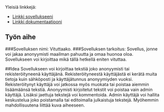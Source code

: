
Yleisiä linkkejä:

* [Linkki sovellukseeni](http://ahni.users.cs.helsinki.fi/vmp)
* [Linkki dokumentaatiooni](https://github.com/shnigi/Tsoha-Bootstrap/blob/master/doc/dokumentaatio.pdf)

## Työn aihe

###Sovelluksen nimi: Vituttaako. 
###Sovelluksen tarkoitus: Sovellus, jonne voi jakaa anonyymisti maailman pahuutta ja omaa huonoa oloa.
Sovellukseen voi kirjoittaa mikä tällä hetkellä eniten vituttaa.

##Idea
Sovellukseen voi kirjoittaa tekstiä joko anonyymisti tai rekisteröityneenä käyttäjänä. Rekisteröityneestä käyttäjästä ei kerätä muita tietoja kuin sähköposti ja käyttäjätunnus anonyymiyden vuoksi. 
Rekisteröitynyt käyttäjä voi jatkossa myös muokata tai poistaa aiemmin lisäämäänsä tekstiä. 
Anonyymisti kirjoitetut tekstit voi poistaa vain admin käyttäjä. Lisäksi jaettuja tekstejä voi kommentoida.
Admin käyttäjä voi hallita keskustelua joko poistamalla tai editoimalla julkaistuja tekstejä.
Myöhemmin mahdollisuutena liittää kuva aiheeseen.  
